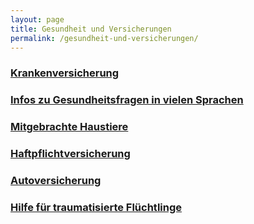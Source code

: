 ```yaml
---
layout: page
title: Gesundheit und Versicherungen
permalink: /gesundheit-und-versicherungen/
---
```


### [Krankenversicherung](/krankenversicherung/)

### [Infos zu Gesundheitsfragen in vielen Sprachen](/infos-zu-gesundheitsfragen-in-vielen-sprachen/)

### [Mitgebrachte Haustiere](/mitgebrachte-haustiere/)

### [Haftpflichtversicherung](/haftpflichtversicherung/)

### [Autoversicherung](/autoversicherung/)

### [Hilfe für traumatisierte Flüchtlinge](/hilfe-f%C3%BCr-traumatisierte-fl%C3%BCchtlinge/)

